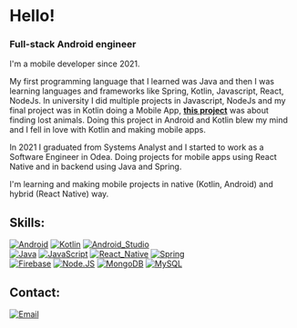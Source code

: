 # Hello!
### Full-stack Android engineer

I'm a mobile developer since 2021.

My first programming language that I learned was Java and then I was learning languages and frameworks like Spring, Kotlin, Javascript, React, NodeJs.
In university I did multiple projects in Javascript, NodeJs and my final project was in Kotlin doing a Mobile App, [**this project**](https://github.com/gianscapin/altoqueperro) was about finding lost animals. Doing this project in Android and Kotlin blew my mind and I fell in love with Kotlin and making mobile apps.

In 2021 I graduated from Systems Analyst and I started to work as a Software Engineer in Odea. Doing projects for mobile apps using React Native and in backend using Java and Spring.

I'm learning and making mobile projects in native (Kotlin, Android) and hybrid (React Native) way.

## Skills:
[![Android](https://img.shields.io/badge/Android-3DDC84?style=for-the-badge&logo=android&logoColor=white&labelColor=101010)]()
[![Kotlin](https://img.shields.io/badge/Kotlin-0095D5?style=for-the-badge&logo=kotlin&logoColor=white&labelColor=101010)]()
[![Android_Studio](https://img.shields.io/badge/Android_Studio-3DDC84?style=for-the-badge&logo=android-studio&logoColor=white&labelColor=101010)]()
</br>
[![Java](https://img.shields.io/badge/Java-007396?style=for-the-badge&logo=java&logoColor=white&labelColor=101010)]()
[![JavaScript](https://img.shields.io/badge/JavaScript-F7DF1E?style=for-the-badge&logo=javascript&logoColor=white&labelColor=101010)]()
[![React_Native](https://img.shields.io/badge/React_Native-4285F4?style=for-the-badge&logo=react&logoColor=white&labelColor=101010)]()
[![Spring](https://img.shields.io/badge/Spring-47A248?style=for-the-badge&logo=spring&logoColor=white&labelColor=101010)]()
</br>
[![Firebase](https://img.shields.io/badge/Firebase-FFCA28?style=for-the-badge&logo=firebase&logoColor=white&labelColor=101010)]()
[![Node.JS](https://img.shields.io/badge/Node.JS-339933?style=for-the-badge&logo=node.js&logoColor=white&labelColor=101010)]()
[![MongoDB](https://img.shields.io/badge/MongoDB-47A248?style=for-the-badge&logo=mongodb&logoColor=white&labelColor=101010)]()
[![MySQL](https://img.shields.io/badge/MySQL-4479A1?style=for-the-badge&logo=mysql&logoColor=white&labelColor=101010)]()

## Contact:
[![Email](https://img.shields.io/badge/gianscapin96@gmail.com-my_personal_email-D14836?style=for-the-badge&logo=gmail&logoColor=white&labelColor=101010)](mailto:gianscapin96@gmail.com)
<!--
**gianscapin/gianscapin** is a ✨ _special_ ✨ repository because its `README.md` (this file) appears on your GitHub profile.

Here are some ideas to get you started:

- 🔭 I’m currently working on ...
- 🌱 I’m currently learning ...
- 👯 I’m looking to collaborate on ...
- 🤔 I’m looking for help with ...
- 💬 Ask me about ...
- 📫 How to reach me: ...
- 😄 Pronouns: ...
- ⚡ Fun fact: ...
-->
